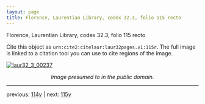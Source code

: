 ```yaml
---
layout: page
title: Florence, Laurentian Library, codex 32.3, folio 115 recto
---
```


Florence, Laurentian Library, codex 32.3, folio 115 recto

Cite this object as `urn:cite2:citelaur:laur32pages.v1:115r`.  The full image is linked to a citation tool you can use to cite regions of the image.

[![laur32_3_00237](http://www.homermultitext.org/iipsrv?IIIF=/project/homer/pyramidal/deepzoom/citelaur/laur32imgs/v1/laur32_3_00237.tif/full/800,/0/default.jpg)](http://www.homermultitext.org/ict2/?urn=urn:cite2:citelaur:laur32imgs.v1:laur32_3_00237) 

<p style="text-align: center; font-style: italic;">Image presumed to in the public domain.</p>

---

previous: [114v](../114v/) | next: [115v](../115v/)